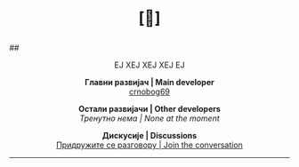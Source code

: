 # <p align="center"> [🔻] </p>

##<p align="center">ЕЈ ХЕЈ ХЕЈ ХЕЈ ЕЈ</p>

<p align="center">
  <strong>Главни развијач | Main developer</strong><br>
  <a href="https://github.com/crnobog69">crnobog69</a>
</p>

<p align="center">
  <strong>Остали развијачи | Other developers</strong><br>
  <em>Тренутно нема | None at the moment</em>
</p>

<p align="center">
  <strong>Дискусије | Discussions</strong><br>
  <a href="https://github.com/orgs/Stabilistatpakt/discussions">Придружите се разговору | Join the conversation</a>
</p>

---
